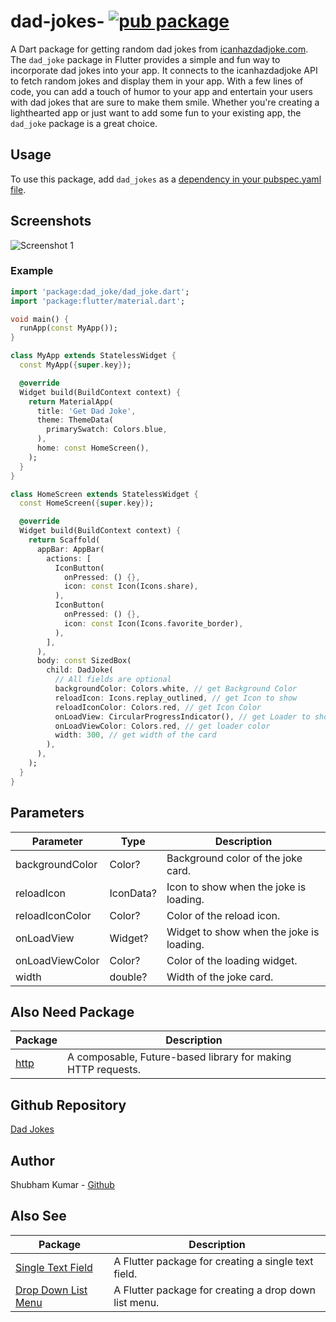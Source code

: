 # dad-jokes- [![pub package](https://img.shields.io/pub/v/dad_joke.svg)](https://pub.dev/packages/dad_joke)

A Dart package for getting random dad jokes from [icanhazdadjoke.com](https://icanhazdadjoke.com/). The `dad_joke` package in Flutter provides a simple and fun way to incorporate dad jokes into your app. It connects to the icanhazdadjoke API to fetch random jokes and display them in your app. With a few lines of code, you can add a touch of humor to your app and entertain your users with dad jokes that are sure to make them smile. Whether you're creating a lighthearted app or just want to add some fun to your existing app, the `dad_joke` package is a great choice.

## Usage

To use this package, add `dad_jokes` as a [dependency in your pubspec.yaml file](https://flutter.io/platform-plugins/).

## Screenshots

![Screenshot 1](../dad_joke/assets/images/screenshot1.png)

### Example

```dart
import 'package:dad_joke/dad_joke.dart';
import 'package:flutter/material.dart';

void main() {
  runApp(const MyApp());
}

class MyApp extends StatelessWidget {
  const MyApp({super.key});

  @override
  Widget build(BuildContext context) {
    return MaterialApp(
      title: 'Get Dad Joke',
      theme: ThemeData(
        primarySwatch: Colors.blue,
      ),
      home: const HomeScreen(),
    );
  }
}

class HomeScreen extends StatelessWidget {
  const HomeScreen({super.key});

  @override
  Widget build(BuildContext context) {
    return Scaffold(
      appBar: AppBar(
        actions: [
          IconButton(
            onPressed: () {},
            icon: const Icon(Icons.share),
          ),
          IconButton(
            onPressed: () {},
            icon: const Icon(Icons.favorite_border),
          ),
        ],
      ),
      body: const SizedBox(
        child: DadJoke(
          // All fields are optional
          backgroundColor: Colors.white, // get Background Color
          reloadIcon: Icons.replay_outlined, // get Icon to show
          reloadIconColor: Colors.red, // get Icon Color
          onLoadView: CircularProgressIndicator(), // get Loader to show
          onLoadViewColor: Colors.red, // get loader color
          width: 300, // get width of the card
        ),
      ),
    );
  }
}

```

## Parameters

| Parameter       | Type      | Description                              |
| --------------- | --------- | ---------------------------------------- |
| backgroundColor | Color?    | Background color of the joke card.       |
| reloadIcon      | IconData? | Icon to show when the joke is loading.   |
| reloadIconColor | Color?    | Color of the reload icon.                |
| onLoadView      | Widget?   | Widget to show when the joke is loading. |
| onLoadViewColor | Color?    | Color of the loading widget.             |
| width           | double?   | Width of the joke card.                  |

## Also Need Package

| Package                               | Description                                                  |
| ------------------------------------- | ------------------------------------------------------------ |
| [http](https://pub.dev/packages/http) | A composable, Future-based library for making HTTP requests. |

## Github Repository

[Dad Jokes](https://github.com/shubham0809200/dad-jokes-)

## Author

Shubham Kumar - [Github](https://github.com/shubham0809200)

## Also See

| Package                                                             | Description                                           |
| ------------------------------------------------------------------- | ----------------------------------------------------- |
| [Single Text Field](https://pub.dev/packages/single_text_field)     | A Flutter package for creating a single text field.   |
| [Drop Down List Menu](https://pub.dev/packages/drop_down_list_menu) | A Flutter package for creating a drop down list menu. |
